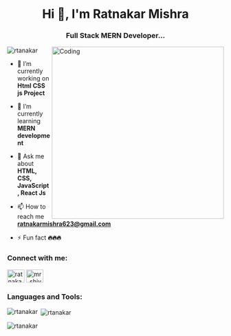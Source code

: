 <!-- ![MasterHead](https://www.mindinventory.com/blog/wp-content/uploads/2022/10/flutter-3.png) -->
<h1 align="center">Hi 👋, I'm Ratnakar Mishra</h1>
<h3 align="center">Full Stack MERN Developer...</h3>
<img align="right" alt="Coding" width="400" src="https://www.wingstechsolutions.com/wp-content/uploads/2022/03/full-stack-development.gif">

<p align="left"> <img src="https://komarev.com/ghpvc/?username=rtanakar&label=Profile%20views&color=0e75b6&style=flat" alt="rtanakar" /> </p>

- 🔭 I’m currently working on **Html CSS js Project**

- 🌱 I’m currently learning **MERN development**

- 💬 Ask me about **HTML, CSS, JavaScript, React Js**

- 📫 How to reach me **ratnakarmishra623@gmail.com**

- ⚡ Fun fact **🔥🔥🔥**

<h3 align="left">Connect with me:</h3>
<p align="left">
<a href="https://linkedin.com/in/ratnakar-mishra-506a48231" target="blank"><img align="center" src="https://raw.githubusercontent.com/rahuldkjain/github-profile-readme-generator/master/src/images/icons/Social/linked-in-alt.svg" alt="ratnakar-mishra-506a48231" height="30" width="40" /></a>
<a href="https://instagram.com/mr_shivam79" target="blank"><img align="center" src="https://raw.githubusercontent.com/rahuldkjain/github-profile-readme-generator/master/src/images/icons/Social/instagram.svg" alt="mr_shivam79" height="30" width="40" /></a>
</p>

<h3 align="left">Languages and Tools:</h3>
<!-- <p align="left"> <a href="https://dart.dev" target="_blank" rel="noreferrer"> <img src="https://www.vectorlogo.zone/logos/dartlang/dartlang-icon.svg" alt="dart" width="40" height="40"/> </a> <a href="https://firebase.google.com/" target="_blank" rel="noreferrer"> <img src="https://www.vectorlogo.zone/logos/firebase/firebase-icon.svg" alt="firebase" width="40" height="40"/> </a> <a href="https://flutter.dev" target="_blank" rel="noreferrer"> <img src="https://www.vectorlogo.zone/logos/flutterio/flutterio-icon.svg" alt="flutter" width="40" height="40"/> </a> </p> -->

<p><img align="left" src="https://github-readme-stats.vercel.app/api/top-langs?username=rtanakar&show_icons=true&locale=en&layout=compact" alt="rtanakar" /></p>

<p>&nbsp;<img align="center" src="https://github-readme-stats.vercel.app/api?username=rtanakar&show_icons=true&locale=en" alt="rtanakar" /></p>

<p><img align="center" src="https://github-readme-streak-stats.herokuapp.com/?user=rtanakar&" alt="rtanakar" /></p>
